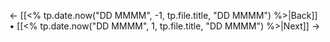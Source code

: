 <- [[<% tp.date.now("DD MMMM", -1, tp.file.title, "DD MMMM") %>|Back]] • 
[[<% tp.date.now("DD MMMM", 1, tp.file.title, "DD MMMM") %>|Next]] ->